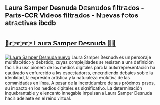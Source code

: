 ## Laura Samper Desnuda D𝚎sn𝚞dos filtr𝚊dos - Parts-CCR Vid𝚎os filtr𝚊dos - N𝚞evas f𝚘tos atr𝚊ctivas ibcdb

# <h2><a href="http://mb2wvk.tromn.icu/?c=Laura+Samper+Desnuda">🔗👉👉👉 Laura Samper Desnuda 🔗🔗</a></h2>

[![Laura Samper Desnuda nuevo](https://i.imgur.com/pEAQMta.gif)](http://mb2wvk.tromn.icu/?c=Laura+Samper+Desnuda)
Laura Samper Desnuda es un personaje multifacético y debatido, cuyas complejidades se resisten a una definición fácil.  Su uso pionero de los medios digitales para la autorrepresentación ha cautivado y enfurecido a los espectadores, encendiendo debates sobre la identidad, la expresión artística y la naturaleza evolutiva de las comunidades en línea. A pesar de la incertidumbre de sus próximos pasos, su impacto en los medios digitales es significativo. La determinación inquebrantable y el encanto innegable impulsan a Laura Samper Desnuda hacia adelante en el reino virtual.
